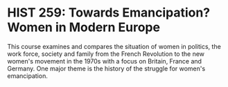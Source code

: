 # HIST 259: Towards Emancipation? Women in Modern Europe

This course examines and compares the situation of women in politics, the work force, society and family from the French Revolution to the new women's movement in the 1970s with a focus on Britain, France and Germany. One major theme is the history of the struggle for women's emancipation.